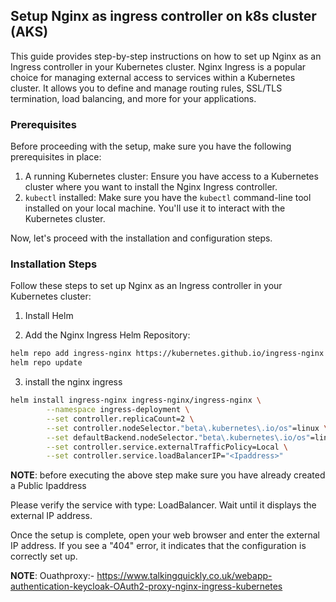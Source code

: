 ## Setup Nginx as ingress controller on k8s cluster (AKS)

This guide provides step-by-step instructions on how to set up Nginx as an Ingress controller in your Kubernetes cluster. Nginx Ingress is a popular choice for managing external access to services within a Kubernetes cluster. It allows you to define and manage routing rules, SSL/TLS termination, load balancing, and more for your applications.

### Prerequisites
Before proceeding with the setup, make sure you have the following prerequisites in place:

1) A running Kubernetes cluster: Ensure you have access to a Kubernetes cluster where you want to install the Nginx Ingress controller.
2) `kubectl` installed: Make sure you have the `kubectl` command-line tool installed on your local machine. You'll use it to interact with the Kubernetes cluster.

Now, let's proceed with the installation and configuration steps.

### Installation Steps

Follow these steps to set up Nginx as an Ingress controller in your Kubernetes cluster:

1) Install Helm

2) Add the Nginx Ingress Helm Repository:
```sh
helm repo add ingress-nginx https://kubernetes.github.io/ingress-nginx
helm repo update
```
3) install the nginx ingress

```sh
helm install ingress-nginx ingress-nginx/ingress-nginx \
        --namespace ingress-deployment \
        --set controller.replicaCount=2 \
        --set controller.nodeSelector."beta\.kubernetes\.io/os"=linux \
        --set defaultBackend.nodeSelector."beta\.kubernetes\.io/os"=linux \
        --set controller.service.externalTrafficPolicy=Local \
        --set controller.service.loadBalancerIP="<Ipaddress>"                     ##ingress-nginx-4.9.0 (CHARTVERSION)
```

**NOTE**: before executing the above step make sure you have already created a Public Ipaddress

Please verify the service with type: LoadBalancer. Wait until it displays the external IP address.

Once the setup is complete, open your web browser and enter the external IP address. If you see a "404" error, it indicates that the configuration is correctly set up.


**NOTE**: Ouathproxy:- https://www.talkingquickly.co.uk/webapp-authentication-keycloak-OAuth2-proxy-nginx-ingress-kubernetes
